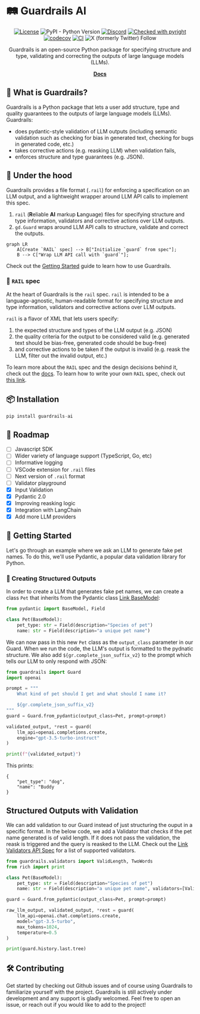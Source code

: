 # 🛤️ Guardrails AI

<div align="center">

[![License](https://img.shields.io/badge/License-Apache_2.0-blue.svg)](https://opensource.org/licenses/Apache-2.0)
![PyPI - Python Version](https://img.shields.io/pypi/pyversions/guardrails-ai)
[![Discord](https://badgen.net/badge/icon/discord?icon=discord&label)](https://discord.gg/Jsey3mX98B)
[![Checked with pyright](https://microsoft.github.io/pyright/img/pyright_badge.svg)](https://microsoft.github.io/pyright/)
[![codecov](https://codecov.io/gh/guardrails-ai/guardrails/graph/badge.svg?token=CPkjw91Ngo)](https://codecov.io/gh/guardrails-ai/guardrails)
[![CI](https://github.com/guardrails-ai/guardrails/actions/workflows/ci.yml/badge.svg)](https://github.com/guardrails-ai/guardrails/actions/workflows/ci.yml)
![X (formerly Twitter) Follow](https://img.shields.io/twitter/follow/guardrails_ai)


Guardrails is an open-source Python package for specifying structure and type, validating and correcting the outputs of large language models (LLMs).

[**Docs**](https://docs.guardrailsai.com)
</div>

## 🧩 What is Guardrails?

Guardrails is a Python package that lets a user add structure, type and quality guarantees to the outputs of large language models (LLMs). Guardrails:

- does pydantic-style validation of LLM outputs (including semantic validation such as checking for bias in generated text, checking for bugs in generated code, etc.)
- takes corrective actions (e.g. reasking LLM) when validation fails,
- enforces structure and type guarantees (e.g. JSON).


## 🚒 Under the hood

Guardrails provides a file format (`.rail`) for enforcing a specification on an LLM output, and a lightweight wrapper around LLM API calls to implement this spec.

1. `rail` (**R**eliable **AI** markup **L**anguage) files for specifying structure and type information, validators and corrective actions over LLM outputs.
2. `gd.Guard` wraps around LLM API calls to structure, validate and correct the outputs.

``` mermaid
graph LR
    A[Create `RAIL` spec] --> B["Initialize `guard` from spec"];
    B --> C["Wrap LLM API call with `guard`"];
```

Check out the [Getting Started](https://docs.guardrailsai.com/guardrails_ai/getting_started/) guide to learn how to use Guardrails.

### 📜 `RAIL` spec

At the heart of Guardrails is the `rail` spec. `rail` is intended to be a language-agnostic, human-readable format for specifying structure and type information, validators and corrective actions over LLM outputs.

`rail` is a flavor of XML that lets users specify:

1. the expected structure and types of the LLM output (e.g. JSON)
2. the quality criteria for the output to be considered valid (e.g. generated text should be bias-free, generated code should be bug-free)
3. and corrective actions to be taken if the output is invalid (e.g. reask the LLM, filter out the invalid output, etc.)


To learn more about the `RAIL` spec and the design decisions behind it, check out the [docs](https://docs.guardrailsai.com/defining_guards/rail/). To learn how to write your own `RAIL` spec, check out [this link](https://docs.guardrailsai.com/api_reference/rail/).



## 📦 Installation

```python
pip install guardrails-ai
```

## 📍 Roadmap
- [ ] Javascript SDK
- [ ] Wider variety of language support (TypeScript, Go, etc)
- [ ] Informative logging
- [ ] VSCode extension for `.rail` files
- [ ] Next version of `.rail` format
- [ ] Validator playground
- [x] Input Validation
- [x] Pydantic 2.0
- [x] Improving reasking logic
- [x] Integration with LangChain
- [x] Add more LLM providers

## 🚀 Getting Started
Let's go through an example where we ask an LLM to generate fake pet names. To do this, we'll use Pydantic, a popular data validation library for Python.  

### 📝 Creating Structured Outputs

In order to create a LLM that generates fake pet names, we can create a class `Pet` that inherits from the Pydantic class [Link BaseModel](https://docs.pydantic.dev/latest/api/base_model/): 

```py
from pydantic import BaseModel, Field

class Pet(BaseModel):
    pet_type: str = Field(description="Species of pet")
    name: str = Field(description="a unique pet name")
```

We can now pass in this new `Pet` class as the `output_class` parameter in our Guard. When we run the code, the LLM's output is formatted to the pydnatic structure. We also add `${gr.complete_json_suffix_v2}` to the prompt which tells our LLM to only respond with JSON: 

```py
from guardrails import Guard
import openai

prompt = """
    What kind of pet should I get and what should I name it?

    ${gr.complete_json_suffix_v2}
"""
guard = Guard.from_pydantic(output_class=Pet, prompt=prompt)

validated_output, *rest = guard(
    llm_api=openai.completions.create,
    engine="gpt-3.5-turbo-instruct"
)

print(f"{validated_output}")
```

This prints: 
```
{
    "pet_type": "dog",
    "name": "Buddy
}
```

## Structured Outputs with Validation 
We can add validation to our Guard instead of just structuring the ouput in a specific format. In the below code, we add a Validator that checks if the pet name generated is of valid length. If it does not pass the validation, the reask is triggered and the query is reasked to the LLM. Check out the [Link Validators API Spec](https://www.guardrailsai.com/docs/api_reference_markdown/validators/) for a list of supported validators.

```py
from guardrails.validators import ValidLength, TwoWords
from rich import print

class Pet(BaseModel):
    pet_type: str = Field(description="Species of pet")
    name: str = Field(description="a unique pet name", validators=[ValidLength(min=1, max=32, on_fail='reask')])

guard = Guard.from_pydantic(output_class=Pet, prompt=prompt)

raw_llm_output, validated_output, *rest = guard(
    llm_api=openai.chat.completions.create,
    model="gpt-3.5-turbo",
    max_tokens=1024,
    temperature=0.5
)

print(guard.history.last.tree)
```

## 🛠️ Contributing

Get started by checking out Github issues and of course using Guardrails to familiarize yourself with the project. Guardrails is still actively under development and any support is gladly welcomed. Feel free to open an issue, or reach out if you would like to add to the project!
